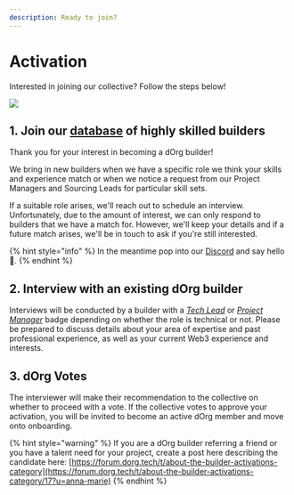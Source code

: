 ```yaml
---
description: Ready to join?
---
```


# Activation

Interested in joining our collective? Follow the steps below!

![](../.gitbook/assets/plant2.gif)

## 1. Join our [database](https://airtable.com/shr0eQZfACL3Yarac) of highly skilled builders

Thank you for your interest in becoming a dOrg builder!  
  
We bring in new builders when we have a specific role we think your skills and experience match or when we notice a request from our Project Managers and Sourcing Leads for particular skill sets.  
  
If a suitable role arises, we'll reach out to schedule an interview. Unfortunately, due to the amount of interest, we can only respond to builders that we have a match for. However, we'll keep your details and if a future match arises, we'll be in touch to ask if you're still interested.

{% hint style="info" %}
In the meantime pop into our [Discord](https://discord.com/invite/6Kujmad) and say hello 👋.
{% endhint %}

## 2. Interview with an existing dOrg builder

Interviews will be conducted by a builder with a [_Tech Lead_](../workflows/tech-lead.md) or [_Project Manager_](../workflows/project-manager.md) badge depending on whether the role is technical or not. Please be prepared to discuss details about your area of expertise and past professional experience, as well as your current Web3 experience and interests.

## 3. dOrg Votes

The interviewer will make their recommendation to the collective on whether to proceed with a vote. If the collective votes to approve your activation, you will be invited to become an active dOrg member and move onto onboarding.

{% hint style="warning" %}
If you are a dOrg builder referring a friend or you have a talent need for your project, create a post here describing the candidate here: [https://forum.dorg.tech/t/about-the-builder-activations-category](https://forum.dorg.tech/t/about-the-builder-activations-category/17?u=anna-marie)
{% endhint %}

